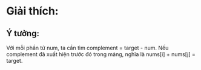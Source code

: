 # Giải thích:

## Ý tưởng:
Với mỗi phần tử num, ta cần tìm complement = target - num.
Nếu complement đã xuất hiện trước đó trong mảng, nghĩa là nums[i] + nums[j] = target.


